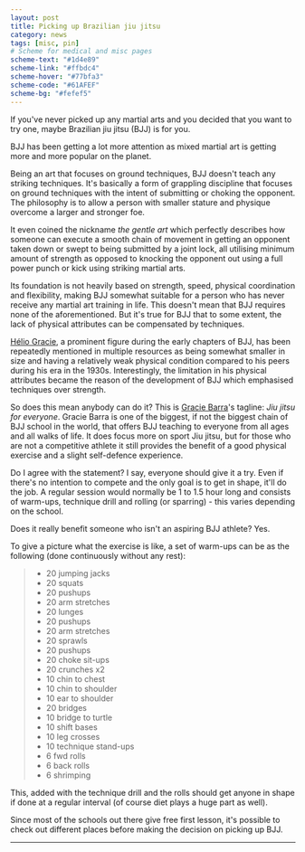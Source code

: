 ```yaml
---
layout: post
title: Picking up Brazilian jiu jitsu
category: news
tags: [misc, pin]
# Scheme for medical and misc pages
scheme-text: "#1d4e89"
scheme-link: "#ffbdc4"
scheme-hover: "#77bfa3"
scheme-code: "#61AFEF"
scheme-bg: "#fefef5"
---
```


If you've never picked up any martial arts and you decided that you want to try one, maybe Brazilian jiu jitsu (BJJ) is for you.

BJJ has been getting a lot more attention as mixed martial art is getting more and more popular on the planet.

Being an art that focuses on ground techniques, BJJ doesn't teach any striking techniques. It's basically a form of grappling discipline that focuses on ground techniques with the intent of submitting or choking the opponent. The philosophy is to allow a person with smaller stature and physique overcome a larger and stronger foe.

It even coined the nickname _the gentle art_ which perfectly describes how someone can execute a smooth chain of movement in getting an opponent taken down or swept to being submitted by a joint lock, all utilising minimum amount of strength as opposed to knocking the opponent out using a full power punch or kick using striking martial arts.

Its foundation is not heavily based on strength, speed, physical coordination and flexibility, making BJJ somewhat suitable for a person who has never receive any martial art training in life. This doesn't mean that BJJ requires none of the aforementioned. But it's true for BJJ that to some extent, the lack of physical attributes can be compensated by techniques.

[Hélio Gracie](https://en.wikipedia.org/wiki/H%C3%A9lio_Gracie), a prominent figure during the early chapters of BJJ, has been repeatedly mentioned in multiple resources as being somewhat smaller in size and having a relatively weak physical condition compared to his peers during his era in the 1930s. Interestingly, the limitation in his physical attributes became the reason of the development of BJJ which emphasised techniques over strength.

So does this mean anybody can do it? This is [Gracie Barra](https://graciebarra.com/)'s tagline: _Jiu jitsu for everyone_. Gracie Barra is one of the biggest, if not the biggest chain of BJJ school in the world, that offers BJJ teaching to everyone from all ages and all walks of life. It does focus more on sport Jiu jitsu, but for those who are not a competitive athlete it still provides the benefit of a good physical exercise and a slight self-defence experience.

Do I agree with the statement?  I say, everyone should give it a try. Even if there's no intention to compete and the only goal is to get in shape, it'll do the job. A regular session would normally be 1 to 1.5 hour long and consists of warm-ups, technique drill and rolling (or sparring) - this varies depending on the school.

Does it really benefit someone who isn't an aspiring BJJ athlete? Yes.

To give a picture what the exercise is like, a set of warm-ups can be as the following (done continuously without any rest):
> - 20 jumping jacks
> - 20 squats
> - 20 pushups
> - 20 arm stretches
> - 20 lunges
> - 20 pushups
> - 20 arm stretches
> - 20 sprawls
> - 20 pushups
> - 20 choke sit-ups
> - 20 crunches x2
> - 10 chin to chest
> - 10 chin to shoulder
> - 10 ear to shoulder
> - 20 bridges
> - 10 bridge to turtle
> - 10 shift bases
> - 10 leg crosses
> - 10 technique stand-ups
> - 6 fwd rolls
> - 6 back rolls
> - 6 shrimping

This, added with the technique drill and the rolls should get anyone in shape if done at a regular interval (of course diet plays a huge part as well).

Since most of the schools out there give free first lesson, it's possible to check out different places before making the decision on picking up BJJ.

---
